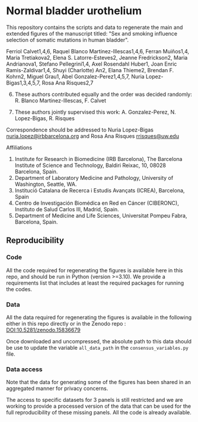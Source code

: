 # Normal bladder urothelium

This repository contains the scripts and data to regenerate the main and extended figures of the manuscript titled: "Sex and smoking influence selection of somatic mutations in human bladder".

Ferriol Calvet1,4,6, Raquel Blanco Martinez-Illescas1,4,6, Ferran Muiños1,4, Maria Tretiakova2, Elena S. Latorre-Esteves2, Jeanne Fredrickson2, Maria Andrianova1, Stefano Pellegrini1,4, Axel Rosendahl Huber1, Joan Enric Ramis-Zaldivar1,4, Shuyi (Charlotte) An2, Elana Thieme2, Brendan F. Kohrn2, Miguel Grau1, Abel Gonzalez-Perez1,4,5,7, Nuria Lopez-Bigas1,3,4,5,7, Rosa Ana Risques2,7

6. These authors contributed equally and the order was decided randomly: R. Blanco Martinez-Illescas, F. Calvet

7. These authors jointly supervised this work: A. Gonzalez-Perez, N. Lopez-Bigas, R. Risques

Correspondence should be addressed to Nuria Lopez-Bigas <nuria.lopez@irbbarcelona.org> and Rosa Ana Risques <rrisques@uw.edu>

Affiliations

1. Institute for Research in Biomedicine (IRB Barcelona), The Barcelona Institute of Science and
Technology, Baldiri Reixac, 10, 08028 Barcelona, Spain.
2. Department of Laboratory Medicine and Pathology, University of Washington, Seattle, WA.
3. Institució Catalana de Recerca i Estudis Avançats (ICREA), Barcelona, Spain
4. Centro de Investigación Biomédica en Red en Cáncer (CIBERONC), Instituto de Salud Carlos III, Madrid, Spain.
5. Department of Medicine and Life Sciences, Universitat Pompeu Fabra, Barcelona, Spain.

## Reproducibility

### Code

All the code required for regenerating the figures is available here in this repo, and should be run in Python (version >=3.10).
We provide a requirements list that includes at least the required packages for running the codes.

### Data

All the data required for regenerating the figures is available in the following either in this repo directly or in the Zenodo repo : [DOI:10.5281/zenodo.15836679](https://doi.org/10.5281/zenodo.15836679)

Once downloaded and uncompressed, the absolute path to this data should be use to update the variable `all_data_path` in the `consensus_variables.py` file.

### Data access

Note that the data for generating some of the figures has been shared in an aggregated manner for privacy concerns.

The access to specific datasets for 3 panels is still restricted and we are working to provide a processed version of the data that can be used for the full reproducibility of these missing panels. All the code is already available.
